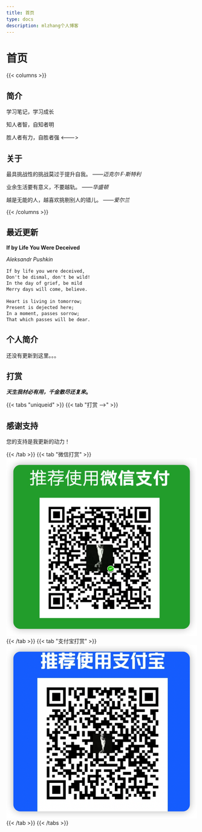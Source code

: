 ```yaml
---
title: 首页
type: docs
description: mlzhang个人博客
---
```


# 首页

{{< columns >}}
## 简介

学习笔记，学习成长

知人者智，自知者明

胜人者有力，自胜者强
<--->

## 关于

最具挑战性的挑战莫过于提升自我。 ——_迈克尔·F·斯特利_

业余生活要有意义，不要越轨。 ——_华盛顿_

越是无能的人，越喜欢挑剔别人的错儿。 ——_爱尔兰_

{{< /columns >}}


## 最近更新

**If by Life You Were Deceived**

_Aleksandr Pushkin_

    If by life you were deceived,
    Don't be dismal, don't be wild!
    In the day of grief, be mild
    Merry days will come, believe.

    Heart is living in tomorrow;
    Present is dejected here;
    In a moment, passes sorrow;
    That which passes will be dear.


## 个人简介

还没有更新到这里。。。

## 打赏

**_天生我材必有用，千金散尽还复来_。**


{{< tabs "uniqueid" >}}
{{< tab "打赏 —>" >}} 
## 感谢支持
您的支持是我更新的动力！

{{< /tab >}}
{{< tab "微信打赏" >}} ![wechat_pay](/wechat_pay.png#index_pay) {{< /tab >}}
{{< tab "支付宝打赏" >}} ![zhifubao_pay](/zhifubao_pay.png#index_pay) {{< /tab >}}
{{< /tabs >}}

